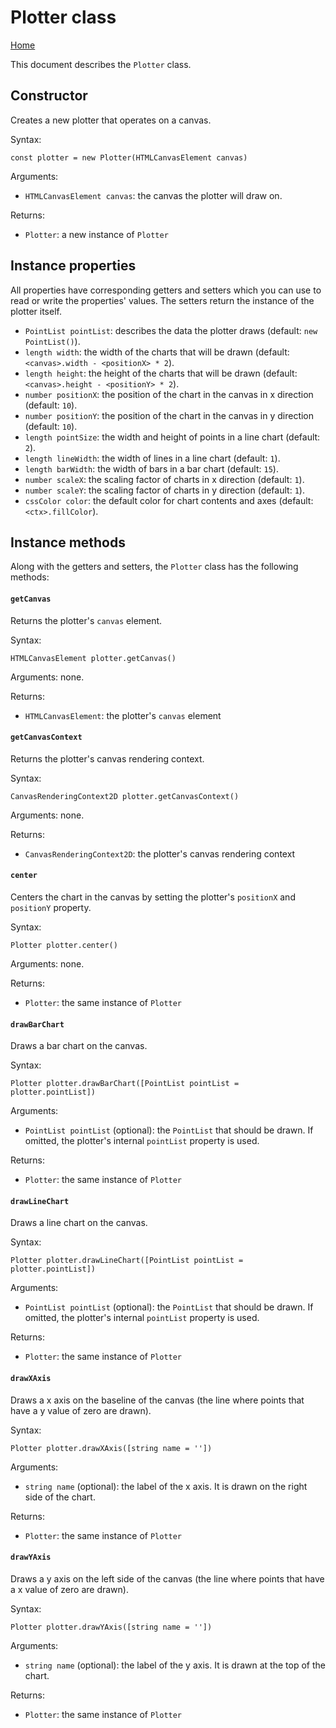# Plotter class
[Home](./index.md)

This document describes the `Plotter` class.

## Constructor
Creates a new plotter that operates on a canvas.

Syntax:
```
const plotter = new Plotter(HTMLCanvasElement canvas)
```

Arguments:
* `HTMLCanvasElement canvas`: the canvas the plotter will draw on.

Returns:
* `Plotter`: a new instance of `Plotter`

## Instance properties
All properties have corresponding getters and setters which you can use to read or write the properties' values. The setters return the instance of the plotter itself.

* `PointList pointList`: describes the data the plotter draws (default: `new PointList()`).
* `length width`: the width of the charts that will be drawn (default: `<canvas>.width - <positionX> * 2`).
* `length height`: the height of the charts that will be drawn (default: `<canvas>.height - <positionY> * 2`).
* `number positionX`: the position of the chart in the canvas in x direction (default: `10`).
* `number positionY`: the position of the chart in the canvas in y direction (default: `10`).
* `length pointSize`: the width and height of points in a line chart (default: `2`).
* `length lineWidth`: the width of lines in a line chart (default: `1`).
* `length barWidth`: the width of bars in a bar chart (default: `15`).
* `number scaleX`: the scaling factor of charts in x direction (default: `1`).
* `number scaleY`: the scaling factor of charts in y direction (default: `1`).
* `cssColor color`: the default color for chart contents and axes (default: `<ctx>.fillColor`).

## Instance methods
Along with the getters and setters, the `Plotter` class has the following methods:

#### `getCanvas`
Returns the plotter's `canvas` element.

Syntax:
```
HTMLCanvasElement plotter.getCanvas()
```

Arguments: none.

Returns:
* `HTMLCanvasElement`: the plotter's `canvas` element

#### `getCanvasContext`
Returns the plotter's canvas rendering context.

Syntax:
```
CanvasRenderingContext2D plotter.getCanvasContext()
```

Arguments: none.

Returns:
* `CanvasRenderingContext2D`: the plotter's canvas rendering context

#### `center`
Centers the chart in the canvas by setting the plotter's `positionX` and `positionY` property.

Syntax:
```
Plotter plotter.center()
```

Arguments: none.

Returns:
* `Plotter`: the same instance of `Plotter`

#### `drawBarChart`
Draws a bar chart on the canvas.

Syntax:
```
Plotter plotter.drawBarChart([PointList pointList = plotter.pointList])
```

Arguments:
* `PointList pointList` (optional): the `PointList` that should be drawn. If omitted, the plotter's internal `pointList` property is used.

Returns:
* `Plotter`: the same instance of `Plotter`

#### `drawLineChart`
Draws a line chart on the canvas.

Syntax:
```
Plotter plotter.drawLineChart([PointList pointList = plotter.pointList])
```

Arguments:
* `PointList pointList` (optional): the `PointList` that should be drawn. If omitted, the plotter's internal `pointList` property is used.

Returns:
* `Plotter`: the same instance of `Plotter`

#### `drawXAxis`

Draws a x axis on the baseline of the canvas (the line where points that have a y value of zero are drawn).

Syntax:
```
Plotter plotter.drawXAxis([string name = ''])
```

Arguments:
* `string name` (optional): the label of the x axis. It is drawn on the right side of the chart.

Returns:
* `Plotter`: the same instance of `Plotter`

#### `drawYAxis`

Draws a y axis on the left side of the canvas (the line where points that have a x value of zero are drawn).

Syntax:
```
Plotter plotter.drawYAxis([string name = ''])
```

Arguments:
* `string name` (optional): the label of the y axis. It is drawn at the top of the chart.

Returns:
* `Plotter`: the same instance of `Plotter`

